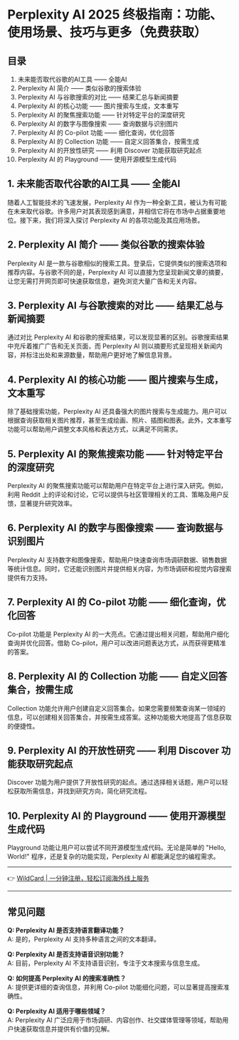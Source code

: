 # Perplexity AI 2025 终极指南：功能、使用场景、技巧与更多（免费获取）

## 目录

1. 未来能否取代谷歌的AI工具 —— 全能AI
2. Perplexity AI 简介 —— 类似谷歌的搜索体验
3. Perplexity AI 与谷歌搜索的对比 —— 结果汇总与新闻摘要
4. Perplexity AI 的核心功能 —— 图片搜索与生成，文本重写
5. Perplexity AI 的聚焦搜索功能 —— 针对特定平台的深度研究
6. Perplexity AI 的数字与图像搜索 —— 查询数据与识别图片
7. Perplexity AI 的 Co-pilot 功能 —— 细化查询，优化回答
8. Perplexity AI 的 Collection 功能 —— 自定义回答集合，按需生成
9. Perplexity AI 的开放性研究 —— 利用 Discover 功能获取研究起点
10. Perplexity AI 的 Playground —— 使用开源模型生成代码

## 1. 未来能否取代谷歌的AI工具 —— 全能AI

随着人工智能技术的飞速发展，Perplexity AI 作为一种全新工具，被认为有可能在未来取代谷歌。许多用户对其表现感到满意，并相信它将在市场中占据重要地位。接下来，我们将深入探讨 Perplexity AI 的各项功能及其应用场景。

## 2. Perplexity AI 简介 —— 类似谷歌的搜索体验

Perplexity AI 是一款与谷歌相似的搜索工具。登录后，它提供类似的搜索选项和推荐内容。与谷歌不同的是，Perplexity AI 可以直接为您呈现新闻文章的摘要，让您无需打开网页即可快速获取信息，避免浏览大量广告和无关内容。

## 3. Perplexity AI 与谷歌搜索的对比 —— 结果汇总与新闻摘要

通过对比 Perplexity AI 和谷歌的搜索结果，可以发现显著的区别。谷歌搜索结果中充斥着推广广告和无关页面，而 Perplexity AI 则以摘要形式呈现相关新闻内容，并标注出处和来源数量，帮助用户更好地了解信息背景。

## 4. Perplexity AI 的核心功能 —— 图片搜索与生成，文本重写

除了基础搜索功能，Perplexity AI 还具备强大的图片搜索与生成能力。用户可以根据查询获取相关图片推荐，甚至生成绘画、照片、插图和图表。此外，文本重写功能可以帮助用户调整文本风格和表达方式，以满足不同需求。

## 5. Perplexity AI 的聚焦搜索功能 —— 针对特定平台的深度研究

Perplexity AI 的聚焦搜索功能可以帮助用户在特定平台上进行深入研究。例如，利用 Reddit 上的评论和讨论，它可以提供与社区管理相关的工具、策略及用户反馈，显著提升研究效率。

## 6. Perplexity AI 的数字与图像搜索 —— 查询数据与识别图片

Perplexity AI 支持数字和图像搜索，帮助用户快速查询市场调研数据、销售数据等统计信息。同时，它还能识别图片并提供相关内容，为市场调研和视觉内容搜索提供有力支持。

## 7. Perplexity AI 的 Co-pilot 功能 —— 细化查询，优化回答

Co-pilot 功能是 Perplexity AI 的一大亮点。它通过提出相关问题，帮助用户细化查询并优化回答。借助 Co-pilot，用户可以改进问题表达方式，从而获得更精准的答案。

## 8. Perplexity AI 的 Collection 功能 —— 自定义回答集合，按需生成

Collection 功能允许用户创建自定义回答集合。如果您需要频繁查询某一领域的信息，可以创建相关回答集合，并按需生成答案。这种功能极大地提高了信息获取的便捷性。

## 9. Perplexity AI 的开放性研究 —— 利用 Discover 功能获取研究起点

Discover 功能为用户提供了开放性研究的起点。通过选择相关话题，用户可以轻松获取所需信息，并找到研究方向，简化研究流程。

## 10. Perplexity AI 的 Playground —— 使用开源模型生成代码

Playground 功能让用户可以尝试不同开源模型生成代码。无论是简单的 "Hello, World!" 程序，还是复杂的功能实现，Perplexity AI 都能满足您的编程需求。

---

👉 [WildCard | 一分钟注册，轻松订阅海外线上服务](https://bbtdd.com/WildCard)

---

## 常见问题

**Q: Perplexity AI 是否支持语言翻译功能？**  
A: 是的，Perplexity AI 支持多种语言之间的文本翻译。

**Q: Perplexity AI 是否支持语音识别功能？**  
A: 目前，Perplexity AI 不支持语音识别，专注于文本搜索与信息生成。

**Q: 如何提高 Perplexity AI 的搜索准确性？**  
A: 提供更详细的查询信息，并利用 Co-pilot 功能细化问题，可以显著提高搜索准确性。

**Q: Perplexity AI 适用于哪些领域？**  
A: Perplexity AI 广泛应用于市场调研、内容创作、社交媒体管理等领域，帮助用户快速获取信息并提供有价值的见解。